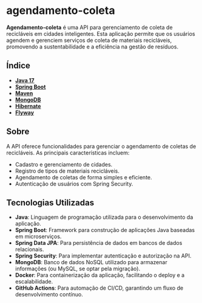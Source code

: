 # agendamento-coleta

**Agendamento-coleta** é uma API para gerenciamento de coleta de recicláveis em cidades inteligentes. Esta aplicação permite que os usuários agendem e gerenciem serviços de coleta de materiais recicláveis, promovendo a sustentabilidade e a eficiência na gestão de resíduos.

## Índice

- **[Java 17](https://www.oracle.com/java)**
- **[Spring Boot](https://spring.io/projects/spring-boot)**
- **[Maven](https://maven.apache.org)**
- **[MongoDB](https://www.mongodb.com/)**
- **[Hibernate](https://hibernate.org)**
- **[Flyway](https://flywaydb.org)**

## Sobre

A API oferece funcionalidades para gerenciar o agendamento de coletas de recicláveis. As principais características incluem:

- Cadastro e gerenciamento de cidades.
- Registro de tipos de materiais recicláveis.
- Agendamento de coletas de forma simples e eficiente.
- Autenticação de usuários com Spring Security.

## Tecnologias Utilizadas

- **Java**: Linguagem de programação utilizada para o desenvolvimento da aplicação.
- **Spring Boot**: Framework para construção de aplicações Java baseadas em microserviços.
- **Spring Data JPA**: Para persistência de dados em bancos de dados relacionais.
- **Spring Security**: Para implementar autenticação e autorização na API.
- **MongoDB**: Banco de dados NoSQL utilizado para armazenar informações (ou MySQL, se optar pela migração).
- **Docker**: Para containerização da aplicação, facilitando o deploy e a escalabilidade.
- **GitHub Actions**: Para automação de CI/CD, garantindo um fluxo de desenvolvimento contínuo.



